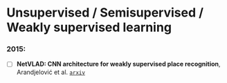 # Unsupervised / Semisupervised / Weakly supervised learning

### 2015:

- [ ] **NetVLAD: CNN architecture for weakly supervised place recognition**, Arandjelović et al. [`arxiv`](https://arxiv.org/abs/1511.07247)
